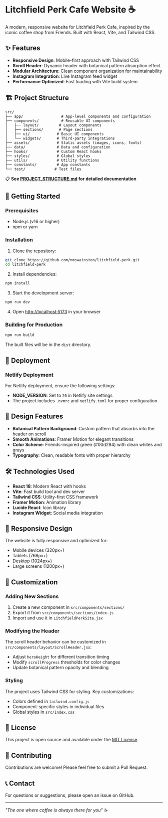 # Litchfield Perk Cafe Website ☕

A modern, responsive website for Litchfield Perk Cafe, inspired by the iconic coffee shop from Friends. Built with React, Vite, and Tailwind CSS.

## ✨ Features

- **Responsive Design**: Mobile-first approach with Tailwind CSS
- **Scroll Header**: Dynamic header with botanical pattern absorption effect
- **Modular Architecture**: Clean component organization for maintainability
- **Instagram Integration**: Live Instagram feed widget
- **Performance Optimized**: Fast loading with Vite build system

## 🏗️ Project Structure

```
src/
├── app/                 # App-level components and configuration
├── components/          # Reusable UI components
│   ├── layout/         # Layout components
│   ├── sections/       # Page sections
│   ├── ui/            # Basic UI components
│   └── widgets/       # Third-party integrations
├── assets/            # Static assets (images, icons, fonts)
├── data/              # Data and configuration
├── hooks/             # Custom React hooks
├── styles/            # Global styles
├── utils/             # Utility functions
├── constants/         # App constants
└── test/             # Test files
```

📋 **See [PROJECT_STRUCTURE.md](./PROJECT_STRUCTURE.md) for detailed documentation**

## 🚀 Getting Started

### Prerequisites

- Node.js (v16 or higher)
- npm or yarn

### Installation

1. Clone the repository:
```bash
git clone https://github.com/nmswainston/litchfield-perk.git
cd litchfield-perk
```

2. Install dependencies:
```bash
npm install
```

3. Start the development server:
```bash
npm run dev
```

4. Open [http://localhost:5173](http://localhost:5173) in your browser

### Building for Production

```bash
npm run build
```

The built files will be in the `dist` directory.

## 🚀 Deployment

### Netlify Deployment

For Netlify deployment, ensure the following settings:
- **NODE_VERSION**: Set to `20` in Netlify site settings
- The project includes `.nvmrc` and `netlify.toml` for proper configuration

## 🎨 Design Features

- **Botanical Pattern Background**: Custom pattern that absorbs into the header on scroll
- **Smooth Animations**: Framer Motion for elegant transitions
- **Color Scheme**: Friends-inspired green (#00d294) with clean whites and grays
- **Typography**: Clean, readable fonts with proper hierarchy

## 🛠️ Technologies Used

- **React 18**: Modern React with hooks
- **Vite**: Fast build tool and dev server
- **Tailwind CSS**: Utility-first CSS framework
- **Framer Motion**: Animation library
- **Lucide React**: Icon library
- **Instagram Widget**: Social media integration

## 📱 Responsive Design

The website is fully responsive and optimized for:
- Mobile devices (320px+)
- Tablets (768px+)
- Desktop (1024px+)
- Large screens (1200px+)

## 🔧 Customization

### Adding New Sections

1. Create a new component in `src/components/sections/`
2. Export it from `src/components/sections/index.js`
3. Import and use it in `LitchfieldPerkSite.jsx`

### Modifying the Header

The scroll header behavior can be customized in `src/components/layout/ScrollHeader.jsx`:
- Adjust `heroHeight` for different transition timing
- Modify `scrollProgress` thresholds for color changes
- Update botanical pattern opacity and blending

### Styling

The project uses Tailwind CSS for styling. Key customizations:
- Colors defined in `tailwind.config.js`
- Component-specific styles in individual files
- Global styles in `src/index.css`

## 📄 License

This project is open source and available under the [MIT License](LICENSE).

## 🤝 Contributing

Contributions are welcome! Please feel free to submit a Pull Request.

## 📞 Contact

For questions or suggestions, please open an issue on GitHub.

---

*"The one where coffee is always there for you"* ☕